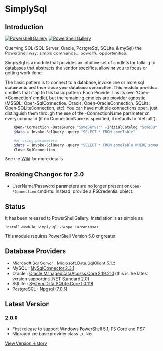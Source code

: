 # SimplySql

## Introduction

[![Powershell Gallery](https://img.shields.io/powershellgallery/v/SimplySql.svg)](https://www.powershellgallery.com/packages/SimplySql/)
[![PowerShell Gallery](https://img.shields.io/powershellgallery/dt/SimplySql.svg)](https://www.powershellgallery.com/packages/SimplySql/)

Querying SQL (SQL Server, Oracle, PostgreSql, SQLite, & mySql) the PowerShell way: simple commands... powerful opportunities.

SimplySql is a module that provides an intuitive set of cmdlets for talking to databases that abstracts the vendor specifics, allowing you to focus on getting work done.

The basic pattern is to connect to a database, invoke one or more sql statements and then close your database connection. This module provides cmdlets that map to this basic pattern.  Each Provider has its own 'Open-*Connection' cmdlet, but the remaining cmdlets are provider agnostic (MSSQL: Open-SqlConnection, Oracle: Open-OracleConnection, SQLite: Open-SQLiteConnection, etc).  You can have multiple connections open, just distinguish them through the use of the -ConnectionName parameter on every command (if no ConnectionName is specified, it defaults to 'default').

```Powershell
    Open-*Connection -DataSource "SomeServer" -InitialCatalog "SomeDB"
    $data = Invoke-SqlQuery -query "SELECT * FROM someTable"

    #or using parameters
    $data = Invoke-SqlQuery -query "SELECT * FROM someTable WHERE someCol = @var" -Parameters @{var = 'a value'}
    Close-SqlConnection
```

See the [Wiki](https://github.com/mithrandyr/SimplySql/wiki) for more details

## Breaking Changes for 2.0
- UserName/Password parameters are no longer present on `Open-*Connection` cmdlets.  Instead, provide a PSCredential object.

## Status

It has been released to PowerShellGallery.  Installation is as simple as

    Install-Module SimplySql -Scope CurrentUser

This module requires PowerShell Version 5.0 or greater

## Database Providers

- Microsoft Sql Server : [Microsoft.Data.SqlClient 5.1.2](https://www.nuget.org/packages/Microsoft.Data.SqlClient/5.1.2)
- MySQL : [MySqlConnector 2.3.1](https://www.nuget.org/packages/MySqlConnector/2.3.1)
- Oracle : [Oracle.ManagedDataAccess.Core 2.19.210](https://www.nuget.org/packages/Oracle.ManagedDataAccess.Core/2.19.210) (this is the latest version supporting .NET Standard 2.0)
- SQLite : [System.Data.SQLite.Core 1.0.118](https://www.nuget.org/packages/System.Data.SQLite.Core/1.0.118)
- PostgreSQL : [Npgsql (7.0.6)](https://www.nuget.org/packages/Npgsql/7.0.6)

## Latest Version

### 2.0.0
* First release to support Windows PowerShell 5.1, PS Core and PS7.
* Migrated the base provider class to .Net

[View Version History](VersionHistory.md)